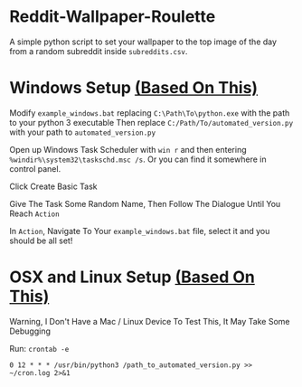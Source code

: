 # Reddit-Wallpaper-Roulette
A simple python script to set your wallpaper to the top image of the day from a random subreddit inside `subreddits.csv`.

# Windows Setup [(Based On This)](https://datatofish.com/python-script-windows-scheduler/)
Modify `example_windows.bat` replacing `C:\Path\To\python.exe` with the path to your python 3 executable
Then replace `C:/Path/To/automated_version.py` with your path to `automated_version.py`

Open up Windows Task Scheduler with `win r` and then entering `%windir%\system32\taskschd.msc /s`. Or you can find it somewhere in control panel.

Click Create Basic Task

Give The Task Some Random Name, Then Follow The Dialogue Until You Reach `Action` 

In `Action`, Navigate To Your `example_windows.bat` file, select it and you should be all set!



# OSX and Linux Setup [(Based On This)](https://medium.com/@gavinwiener/how-to-schedule-a-python-script-cron-job-dea6cbf69f4e)

Warning, I Don't Have a Mac / Linux Device To Test This, It May Take Some Debugging

Run:
`crontab -e`

`0 12 * * * /usr/bin/python3 /path_to_automated_version.py >> ~/cron.log 2>&1`
